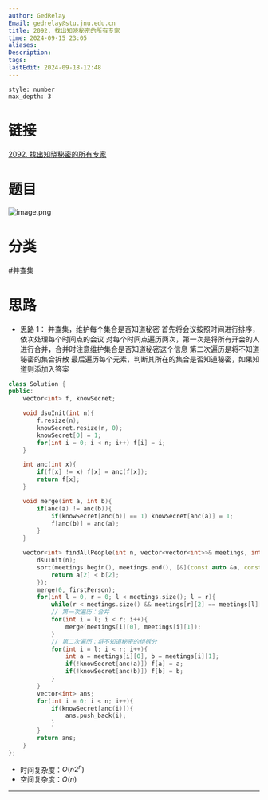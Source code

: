 ```yaml
---
author: GedRelay
Email: gedrelay@stu.jnu.edu.cn
title: 2092. 找出知晓秘密的所有专家
time: 2024-09-15 23:05
aliases: 
Description: 
tags: 
lastEdit: 2024-09-18-12:48
---
```


```toc
style: number
max_depth: 3
```

# 链接
[2092. 找出知晓秘密的所有专家](https://leetcode.cn/problems/find-all-people-with-secret/) 

# 题目
![image.png](https://ged-pic-bed.oss-cn-guangzhou.aliyuncs.com/img/202409152305485.png)


# 分类
#并查集 
# 思路
- 思路 1：
并查集，维护每个集合是否知道秘密
首先将会议按照时间进行排序，依次处理每个时间点的会议
对每个时间点遍历两次，第一次是将所有开会的人进行合并，合并时注意维护集合是否知道秘密这个信息
第二次遍历是将不知道秘密的集合拆散
最后遍历每个元素，判断其所在的集合是否知道秘密，如果知道则添加入答案


```cpp
class Solution {
public:
    vector<int> f, knowSecret;

    void dsuInit(int n){
        f.resize(n);
        knowSecret.resize(n, 0);
        knowSecret[0] = 1;
        for(int i = 0; i < n; i++) f[i] = i;
    }

    int anc(int x){
        if(f[x] != x) f[x] = anc(f[x]);
        return f[x];
    }

    void merge(int a, int b){
        if(anc(a) != anc(b)){
            if(knowSecret[anc(b)] == 1) knowSecret[anc(a)] = 1;
            f[anc(b)] = anc(a);
        }
    }

    vector<int> findAllPeople(int n, vector<vector<int>>& meetings, int firstPerson) {
        dsuInit(n);
        sort(meetings.begin(), meetings.end(), [&](const auto &a, const auto &b){
            return a[2] < b[2];
        });
        merge(0, firstPerson);
        for(int l = 0, r = 0; l < meetings.size(); l = r){
            while(r < meetings.size() && meetings[r][2] == meetings[l][2]) r++;
            // 第一次遍历：合并
            for(int i = l; i < r; i++){
                merge(meetings[i][0], meetings[i][1]);
            }
            // 第二次遍历：将不知道秘密的组拆分
            for(int i = l; i < r; i++){
                int a = meetings[i][0], b = meetings[i][1];
                if(!knowSecret[anc(a)]) f[a] = a;
                if(!knowSecret[anc(b)]) f[b] = b;
            }
        }
        vector<int> ans;
        for(int i = 0; i < n; i++){
            if(knowSecret[anc(i)]){
                ans.push_back(i);
            }
        }
        return ans;
    }
};
```


- 时间复杂度：${O\left( n2^{n}  \right)  }$ 
- 空间复杂度：${O\left( n \right)  }$ 


---

